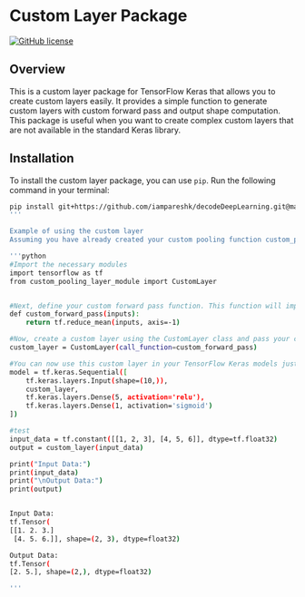 # Custom Layer Package

[![GitHub license](https://img.shields.io/github/license/iampareshk/decodeDeepLearning)](https://github.com/iampareshk/decodeDeepLearning/blob/main/LICENSE)

## Overview

This is a custom layer package for TensorFlow Keras that allows you to create custom layers easily. It provides a simple function to generate custom layers with custom forward pass and output shape computation. This package is useful when you want to create complex custom layers that are not available in the standard Keras library.

## Installation

To install the custom layer package, you can use `pip`. Run the following command in your terminal:

```bash
pip install git+https://github.com/iampareshk/decodeDeepLearning.git@master
'''

Example of using the custom layer
Assuming you have already created your custom pooling function custom_pooling_function, you can create a custom layer using the CustomLayer function from the decodeDeepLearning package.

'''python
#Import the necessary modules
import tensorflow as tf
from custom_pooling_layer_module import CustomLayer


#Next, define your custom forward pass function. This function will implement the logic for your custom layer. For example, let's say we #want to compute the mean of the inputs along the last dimension:
def custom_forward_pass(inputs):
    return tf.reduce_mean(inputs, axis=-1)

#Now, create a custom layer using the CustomLayer class and pass your custom forward pass function as an argument:
custom_layer = CustomLayer(call_function=custom_forward_pass)

#You can now use this custom layer in your TensorFlow Keras models just like any other Keras layer. For example, you can use it in a model #like this:
model = tf.keras.Sequential([
    tf.keras.layers.Input(shape=(10,)),
    custom_layer,
    tf.keras.layers.Dense(5, activation='relu'),
    tf.keras.layers.Dense(1, activation='sigmoid')
])

#test
input_data = tf.constant([[1, 2, 3], [4, 5, 6]], dtype=tf.float32)
output = custom_layer(input_data)

print("Input Data:")
print(input_data)
print("\nOutput Data:")
print(output)


Input Data:
tf.Tensor(
[[1. 2. 3.]
 [4. 5. 6.]], shape=(2, 3), dtype=float32)

Output Data:
tf.Tensor(
[2. 5.], shape=(2,), dtype=float32)

'''




